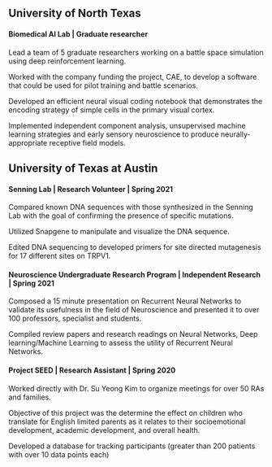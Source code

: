 
## University of North Texas


#### Biomedical AI Lab | Graduate researcher

Lead a team of 5 graduate researchers working on a battle space simulation using deep reinforcement
learning.

Worked with the company funding the project, CAE, to develop a software that could be used for pilot
training and battle scenarios.

Developed an efficient neural visual coding notebook that demonstrates the encoding strategy of
simple cells in the primary visual cortex.

Implemented independent component analysis, unsupervised machine learning strategies and early
sensory neuroscience to produce neurally-appropriate receptive field models.



## University of Texas at Austin


#### Senning Lab | Research Volunteer | Spring 2021

Compared known DNA sequences with those synthesized in the Senning Lab with the goal of
confirming the presence of specific mutations.

Utilized Snapgene to manipulate and visualize the DNA sequence.

Edited DNA sequencing to developed primers for site directed mutagenesis for 17 different sites on
TRPV1.


#### Neuroscience Undergraduate Research Program | Independent Research | Spring 2021

Composed a 15 minute presentation on Recurrent Neural Networks to validate its usefulness in the field of Neuroscience and presented it to over 100 professors, specialist and students.

Compiled review papers and research readings on Neural Networks, Deep learning/Machine Learning to assess the utility of Recurrent Neural Networks.


#### Project SEED | Research Assistant | Spring 2020

Worked directly with Dr. Su Yeong Kim to organize meetings for over 50 RAs and families. 

Objective of this project was the determine the effect on children who translate for English limited parents as it
relates to their socioemotional development, academic development, and overall health.

Developed a database for tracking participants (greater than 200 patients with over 10 data points each)
